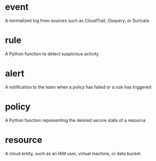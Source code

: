# event

A normalized log from sources such as CloudTrail, Osquery, or Suricata

# rule

A Python function to detect suspicious activity

# alert

A notification to the team when a policy has failed or a rule has triggered

# policy

A Python function representing the desired secure state of a resource

# resource

A cloud entity, such as an IAM user, virtual machine, or data bucket
